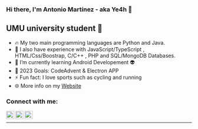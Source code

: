 ### Hi there, I'm Antonio Martínez - aka Ye4h 👋


## UMU university student 📖

- 🔥 My two main programming languages are Python and Java.
- 👯 I also have experience with JavaScript/TypeScript , HTML/Css/Boostrap, C/C++ , PHP and SQL/MongoDB Databases.
- 🌱 I’m currently learning Android Developement 👽
- 🥅 2023 Goals: CodeAdvent & Electron APP
- ⚡ Fun fact: I love sports such as cycling and running
- 🌐 More info on my [Website](https://antoniomrtz.github.io/Portfolio/)


### Connect with me:

[<img align="left" alt="Antonio Martínez | Instagram" width="22px" src="https://cdn.jsdelivr.net/npm/simple-icons@v3/icons/instagram.svg" />][instagram]
[<img align="left" alt="Antonio Martínez | Spotify" width="22px" src="https://cdn.jsdelivr.net/npm/simple-icons@v3/icons/spotify.svg" />][spotify]
[<img align="left" alt="Antonio Martínez | Spotify" width="22px" src="https://cdn.jsdelivr.net/npm/simple-icons@v3/icons/linkedin.svg" />][spotify]

<br />



---





[instagram]: https://www.instagram.com/antonio_martin3z/
[spotify]: https://open.spotify.com/user/vlaq4n0vv2qlx5yxzuwhibryc?si=1e9d20f0dd664fac
